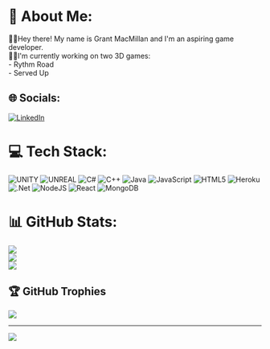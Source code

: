 # 💫 About Me:
👋🏻Hey there! My name is Grant MacMillan and I'm an aspiring game developer.<br>💪🏻I'm currently working on two 3D games: <br>       - Rythm Road<br>       - Served Up<br>


## 🌐 Socials:
[![LinkedIn](https://img.shields.io/badge/LinkedIn-%230077B5.svg?logo=linkedin&logoColor=white)](https://linkedin.com/in/grantmacmillan) 

# 💻 Tech Stack:
![UNITY](https://img.shields.io/badge/Unity-%2320232a.svg?style=for-the-badge&logo=unity&logoColor=white) ![UNREAL](https://img.shields.io/badge/unreal-%2320232a.svg?style=for-the-badge&logo=unreal-engine&logoColor=white) ![C#](https://img.shields.io/badge/c%23-%23239120.svg?style=for-the-badge&logo=c-sharp&logoColor=white) ![C++](https://img.shields.io/badge/c++-%2300599C.svg?style=for-the-badge&logo=c%2B%2B&logoColor=white) ![Java](https://img.shields.io/badge/java-%23ED8B00.svg?style=for-the-badge&logo=java&logoColor=white) ![JavaScript](https://img.shields.io/badge/javascript-%23323330.svg?style=for-the-badge&logo=javascript&logoColor=%23F7DF1E) ![HTML5](https://img.shields.io/badge/html5-%23E34F26.svg?style=for-the-badge&logo=html5&logoColor=white) ![Heroku](https://img.shields.io/badge/heroku-%23430098.svg?style=for-the-badge&logo=heroku&logoColor=white) ![.Net](https://img.shields.io/badge/.NET-5C2D91?style=for-the-badge&logo=.net&logoColor=white) ![NodeJS](https://img.shields.io/badge/node.js-6DA55F?style=for-the-badge&logo=node.js&logoColor=white) ![React](https://img.shields.io/badge/react-%2320232a.svg?style=for-the-badge&logo=react&logoColor=%2361DAFB) ![MongoDB](https://img.shields.io/badge/MongoDB-%234ea94b.svg?style=for-the-badge&logo=mongodb&logoColor=white) 
# 📊 GitHub Stats:
![](https://github-readme-stats.vercel.app/api?username=grantmacmillan&theme=tokyonight&hide_border=false&include_all_commits=false&count_private=true)<br/>
![](https://github-readme-streak-stats.herokuapp.com/?user=grantmacmillan&theme=tokyonight&hide_border=false)<br/>
![](https://github-readme-stats.vercel.app/api/top-langs/?username=grantmacmillan&theme=tokyonight&hide_border=false&include_all_commits=false&count_private=true&layout=compact)

## 🏆 GitHub Trophies
![](https://github-profile-trophy.vercel.app/?username=grantmacmillan&theme=onestar&no-frame=true&no-bg=false&margin-w=4)

---
[![](https://visitcount.itsvg.in/api?id=grantmacmillan&icon=0&color=1)](https://visitcount.itsvg.in)

<!-- Proudly created with GPRM ( https://gprm.itsvg.in ) -->
